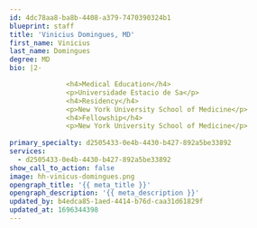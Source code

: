 ```yaml
---
id: 4dc78aa8-ba8b-4408-a379-7470390324b1
blueprint: staff
title: 'Vinicius Domingues, MD'
first_name: Vinicius
last_name: Domingues
degree: MD
bio: |2-

              <h4>Medical Education</h4>
              <p>Universidade Estacio de Sa</p>
              <h4>Residency</h4>
              <p>New York University School of Medicine</p>
              <h4>Fellowship</h4>
              <p>New York University School of Medicine</p>
          
primary_specialty: d2505433-0e4b-4430-b427-892a5be33892
services:
  - d2505433-0e4b-4430-b427-892a5be33892
show_call_to_action: false
image: hh-vinicus-domingues.png
opengraph_title: '{{ meta_title }}'
opengraph_description: '{{ meta_description }}'
updated_by: b4edca85-1aed-4414-b76d-caa31d61829f
updated_at: 1696344398
---
```

